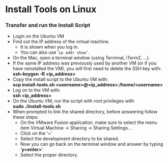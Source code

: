 # Install Tools on Linux

### Transfer and run the Install Script

* Login on the Ubuntu VM
* Find out the IP address of the virtual machine.
  * It is shown when you log in.
  * You can also use ‘`ip addr show’`.
* On the Mac, open a terminal window (using Terminal, iTerm2, …).
* If the same IP address was previously used by another VM (or if you have reinstalled the VM), you will first need to delete the SSH key with:\
  **ssh-keygen -R \<ip\_address>**
* Copy the install script to the Ubuntu VM with:\
  **scp install-tools.sh \<username>@\<ip\_address>:/home/\<username>**
* Log on to the VM with:\
  **ssh \<ip\_address>**
* On the Ubuntu VM, run the script with root privileges with\
  **sudo ./install-tools.sh**
* When prompted to link the shared directory, before answering follow these steps:
  * On the VMware Fusion application, make sure to select the menu item Virtual Machine -> Sharing -> Sharing Settings…
  * Click on the ‘+’
  * Select the development directory to be shared.
  * Now you can go back on the terminal window and answer by typing ‘**y\<enter>**’
  * Select the proper directory.
